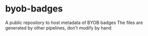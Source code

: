 # byob-badges
A public repository to host metadata of BYOB badges
The files are generated by other pipelines, don't modify by hand
